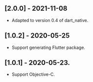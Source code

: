 ## [2.0.0] - 2021-11-08

* Adapted to version 0.4 of dart_native. 

## [1.0.2] - 2020-05-25

* Support generating Flutter package.

## [1.0.1] - 2020-05-23.

* Support Objective-C.
